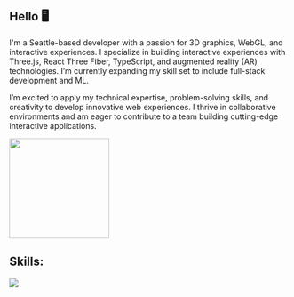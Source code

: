 
## Hello 🖥
I'm a Seattle-based developer with a passion for 3D graphics, WebGL, and interactive experiences. I specialize in building interactive experiences with Three.js, React Three Fiber, TypeScript, and augmented reality (AR) technologies. I’m currently expanding my skill set to include full-stack development and ML.

I’m excited to apply my technical expertise, problem-solving skills, and creativity to develop innovative web experiences. I thrive in collaborative environments and am eager to contribute to a team building cutting-edge interactive applications.




<a href="https://github.com/KKaneSEA">
       <img height="180em" src="https://github-readme-stats.vercel.app/api/top-langs/?username=KKaneSEA&layout=compact&langs_count=8&style=for-the-badge&title_color=ffc252&text_color=F2F2F2&bg_color=2e0706&border_color=d5fcff&show_icons=true&icon_color=d5fcff"/>
      </a>

  ## Skills:


  <a href="https://skillicons.dev">
    <img src="https://skillicons.dev/icons?i=ts,js,react,nextjs,threejs,blender,vercel,webpack,git,html,sass,css"/>
  </a>


